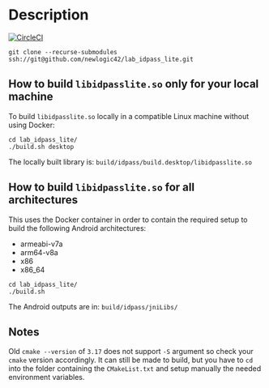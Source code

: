 # Description

[![CircleCI](https://circleci.com/gh/newlogic42/lab_idpass_lite.svg?style=svg)](https://circleci.com/gh/newlogic42/lab_idpass_lite)

```
git clone --recurse-submodules ssh://git@github.com/newlogic42/lab_idpass_lite.git
```

## How to build `libidpasslite.so` only for your local machine

To build `libidpasslite.so` locally in a compatible Linux machine without 
using Docker:

```
cd lab_idpass_lite/
./build.sh desktop
```

The locally built library is: `build/idpass/build.desktop/libidpasslite.so`

## How to build `libidpasslite.so` for all architectures

This uses the Docker container in order to contain the required setup to build
the following Android architectures:

- armeabi-v7a
- arm64-v8a
- x86
- x86_64

```
cd lab_idpass_lite/
./build.sh
```

The Android outputs are in: `build/idpass/jniLibs/`

## Notes

Old `cmake --version` of `3.17` does not support `-S` argument so check your
`cmake` version accordingly. It can still be made to build, but you have to `cd` 
into the folder containing the `CMakeList.txt` and setup manually the needed
environment variables.
